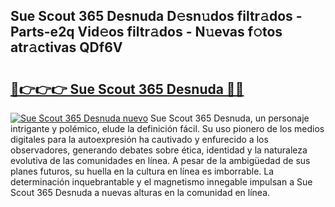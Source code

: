 ## Sue Scout 365 Desnuda D𝚎sn𝚞dos filtr𝚊dos - Parts-e2q Vid𝚎os filtr𝚊dos - N𝚞evas f𝚘tos atr𝚊ctivas QDf6V

# <h2><a href="http://mb8t29.tromn.icu/?c=Sue+Scout+365+Desnuda">🔗👉👉👉 Sue Scout 365 Desnuda 🔗🔗</a></h2>

[![Sue Scout 365 Desnuda nuevo](https://i.imgur.com/pEAQMta.gif)](http://mb8t29.tromn.icu/?c=Sue+Scout+365+Desnuda)
Sue Scout 365 Desnuda, un personaje intrigante y polémico, elude la definición fácil. Su uso pionero de los medios digitales para la autoexpresión ha cautivado y enfurecido a los observadores, generando debates sobre ética, identidad y la naturaleza evolutiva de las comunidades en línea. A pesar de la ambigüedad de sus planes futuros, su huella en la cultura en línea es imborrable. La determinación inquebrantable y el magnetismo innegable impulsan a Sue Scout 365 Desnuda a nuevas alturas en la comunidad en línea.
